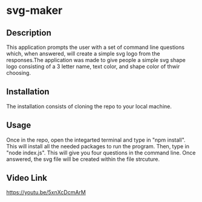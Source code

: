 # svg-maker

## Description

This application prompts the user with a set of command line questions which, when answered, will create a simple svg logo from the responses.The application was made to give people a simple svg shape logo consisting of a 3 letter name, text color, and shape color of thwir choosing.

## Installation

The installation consists of cloning the repo to your local machine.

## Usage
Once in the repo, open the integarted terminal and type in "npm install". This will install all the needed packages to run the program. Then, type in "node index.js". This will give you four questions in the command line. Once answered, the svg file will be created within the file strcuture.

## Video Link
https://youtu.be/5xnXcDcmArM

